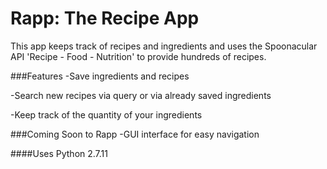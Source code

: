# Rapp: The Recipe App
This app keeps track of recipes and ingredients and uses the Spoonacular API 'Recipe - Food - Nutrition' to provide hundreds of recipes.

###Features
-Save ingredients and recipes

-Search new recipes via query or via already saved ingredients

-Keep track of the quantity of your ingredients

###Coming Soon to Rapp
-GUI interface for easy navigation



####Uses Python 2.7.11
